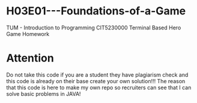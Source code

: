 # H03E01---Foundations-of-a-Game
TUM - Introduction to Programming CIT5230000
Terminal Based Hero Game Homework 
# Attention
Do not take this code if you are a student they have plagiarism check and this code is already on their base create your own solution!!!
The reason that this code is here to make my own repo so recruiters can see that I can solve basic problems in JAVA!
